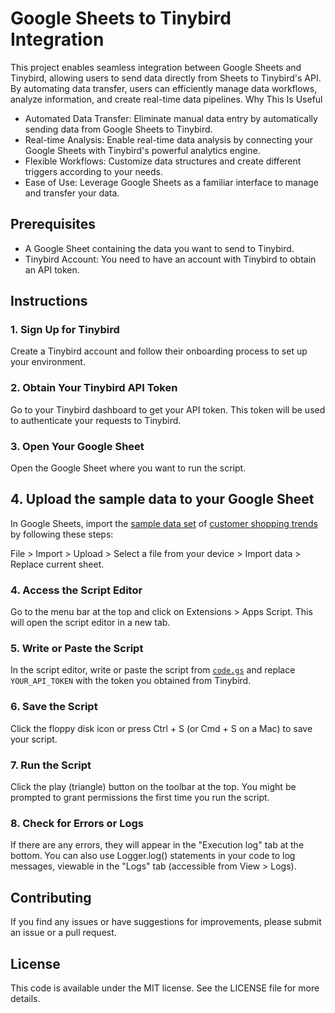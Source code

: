 # Google Sheets to Tinybird Integration

This project enables seamless integration between Google Sheets and Tinybird, allowing users to send data directly from Sheets to Tinybird's API. By automating data transfer, users can efficiently manage data workflows, analyze information, and create real-time data pipelines.
Why This Is Useful

* Automated Data Transfer: Eliminate manual data entry by automatically sending data from Google Sheets to Tinybird.
* Real-time Analysis: Enable real-time data analysis by connecting your Google Sheets with Tinybird's powerful analytics engine.
* Flexible Workflows: Customize data structures and create different triggers according to your needs.
* Ease of Use: Leverage Google Sheets as a familiar interface to manage and transfer your data.

## Prerequisites

* A Google Sheet containing the data you want to send to Tinybird.
* Tinybird Account: You need to have an account with Tinybird to obtain an API token.

## Instructions

### 1. Sign Up for Tinybird

Create a Tinybird account and follow their onboarding process to set up your environment.

### 2. Obtain Your Tinybird API Token

Go to your Tinybird dashboard to get your API token. This token will be used to authenticate your requests to Tinybird.

### 3. Open Your Google Sheet

Open the Google Sheet where you want to run the script.

## 4. Upload the sample data to your Google Sheet

In Google Sheets, import the [sample data set](https://github.com/JoeKarlsson/google_sheets_tinybird_demo/blob/main/data.csv) of [customer shopping trends](https://www.kaggle.com/datasets/iamsouravbanerjee/customer-shopping-trends-dataset?select=shopping_trends_updated.csv) by following these steps:

File > Import > Upload > Select a file from your device > Import data > Replace current sheet.

### 4. Access the Script Editor

Go to the menu bar at the top and click on Extensions > Apps Script. This will open the script editor in a new tab.

### 5. Write or Paste the Script

In the script editor, write or paste the script from [`code.gs`](https://github.com/JoeKarlsson/google_sheets_tinybird_demo/blob/main/Code.gs) and replace `YOUR_API_TOKEN` with the token you obtained from Tinybird.

### 6. Save the Script

Click the floppy disk icon or press Ctrl + S (or Cmd + S on a Mac) to save your script.

### 7. Run the Script

Click the play (triangle) button on the toolbar at the top. You might be prompted to grant permissions the first time you run the script.

### 8. Check for Errors or Logs

If there are any errors, they will appear in the "Execution log" tab at the bottom. You can also use Logger.log() statements in your code to log messages, viewable in the "Logs" tab (accessible from View > Logs).

## Contributing

If you find any issues or have suggestions for improvements, please submit an issue or a pull request.

## License

This code is available under the MIT license. See the LICENSE file for more details.
